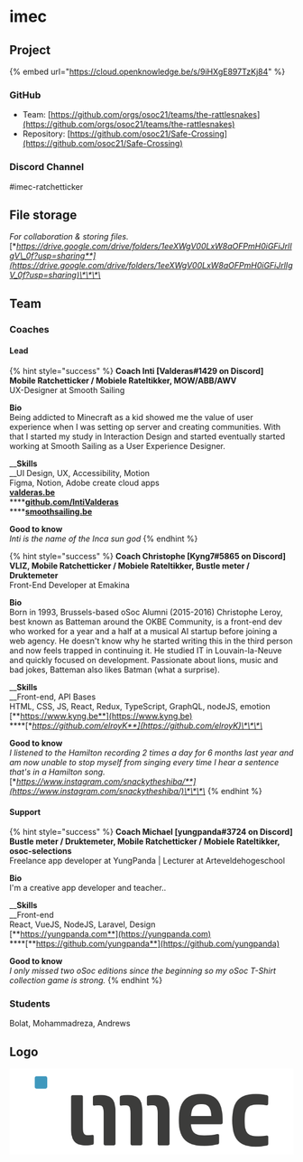 # imec

## Project

{% embed url="https://cloud.openknowledge.be/s/9iHXgE897TzKj84" %}

### GitHub

* Team: [https://github.com/orgs/osoc21/teams/the-rattlesnakes](https://github.com/orgs/osoc21/teams/the-rattlesnakes)
* Repository: [https://github.com/osoc21/Safe-Crossing](https://github.com/osoc21/Safe-Crossing)

### **Discord Channel**

\#imec-ratchetticker

## File storage

_For collaboration & storing files._  
[**https://drive.google.com/drive/folders/1eeXWgV00LxW8aOFPmH0iGFiJrlIgV\_0f?usp=sharing**](https://drive.google.com/drive/folders/1eeXWgV00LxW8aOFPmH0iGFiJrlIgV_0f?usp=sharing)\*\*\*\*

## Team

### Coaches

#### Lead

{% hint style="success" %}
**Coach Inti \[Valderas\#1429 on Discord\]  
Mobile Ratchetticker / Mobiele Rateltikker, MOW/ABB/AWV**  
UX-Designer at Smooth Sailing  
  
**Bio**  
Being addicted to Minecraft as a kid showed me the value of user experience when I was setting op server and creating communities. With that I started my study in Interaction Design and started eventually started working at Smooth Sailing as a User Experience Designer.  
  
__**Skills**  
__UI Design, UX, Accessibility, Motion  
Figma, Notion, Adobe create cloud apps  
[**valderas.be**](http://valderas.be)  
****[**github.com/IntiValderas**](https://github.com/IntiValderas)  
****[**smoothsailing.be**](http://smoothsailing.be)  
  
**Good to know**  
_Inti is the name of the Inca sun god_
{% endhint %}

{% hint style="success" %}
**Coach Christophe \[Kyng7\#5865 on Discord\]  
VLIZ, Mobile Ratchetticker / Mobiele Rateltikker, Bustle meter / Druktemeter**  
Front-End Developer at Emakina  
  
**Bio**  
Born in 1993, Brussels-based oSoc Alumni \(2015-2016\) Christophe Leroy, best known as Batteman around the OKBE Community, is a front-end dev who worked for a year and a half at a musical AI startup before joining a web agency. He doesn't know why he started writing this in the third person and now feels trapped in continuing it. He studied IT in Louvain-la-Neuve and quickly focused on development. Passionate about lions, music and bad jokes, Batteman also likes Batman \(what a surprise\).  
  
__**Skills**  
__Front-end, API Bases  
HTML, CSS, JS, React, Redux, TypeScript, GraphQL, nodeJS, emotion  
[**https://www.kyng.be**](https://www.kyng.be)  
****[**https://github.com/elroyK**](https://github.com/elroyK)\*\*\*\*

**Good to know**  
_I listened to the Hamilton recording 2 times a day for 6 months last year and am now unable to stop myself from singing every time I hear a sentence that's in a Hamilton song._  
[**https://www.instagram.com/snackytheshiba/**](https://www.instagram.com/snackytheshiba/)\*\*\*\*
{% endhint %}

#### **Support**

{% hint style="success" %}
**Coach Michael \[yungpanda\#3724 on Discord\]  
Bustle meter / Druktemeter, Mobile Ratchetticker / Mobiele Rateltikker, osoc-selections**  
Freelance app developer at YungPanda \| Lecturer at Arteveldehogeschool  
  
**Bio**  
I'm a creative app developer and teacher..  
  
__**Skills**  
__Front-end  
React, VueJS, NodeJS, Laravel, Design  
[**https://yungpanda.com**](https://yungpanda.com)  
****[**https://github.com/yungpanda**](https://github.com/yungpanda)  
  
**Good to know**  
_I only missed two oSoc editions since the beginning so my oSoc T-Shirt collection game is strong._
{% endhint %}

### Students

Bolat, Mohammadreza, Andrews

## Logo

![Logo imec](../.gitbook/assets/imec-logo.svg)

